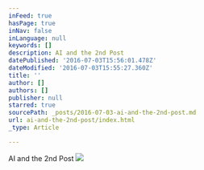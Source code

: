 ```yaml
---
inFeed: true
hasPage: true
inNav: false
inLanguage: null
keywords: []
description: AI and the 2nd Post
datePublished: '2016-07-03T15:56:01.478Z'
dateModified: '2016-07-03T15:55:27.360Z'
title: ''
author: []
authors: []
publisher: null
starred: true
sourcePath: _posts/2016-07-03-ai-and-the-2nd-post.md
url: ai-and-the-2nd-post/index.html
_type: Article

---
```

AI and the 2nd Post
![](https://the-grid-user-content.s3-us-west-2.amazonaws.com/65050aed-9ac4-4082-bca4-c5f81387d7b8.jpg)